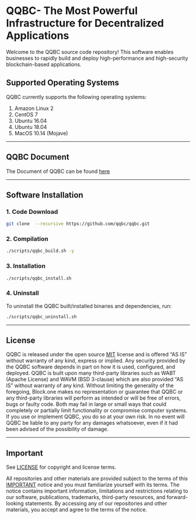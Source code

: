 
# QQBC- The Most Powerful Infrastructure for Decentralized Applications


Welcome to the QQBC source code repository! This software enables businesses to rapidly build and deploy high-performance and high-security blockchain-based applications.


## Supported Operating Systems

QQBC currently supports the following operating systems:  

1. Amazon Linux 2
2. CentOS 7
3. Ubuntu 16.04
4. Ubuntu 18.04
5. MacOS 10.14 (Mojave)

---
## QQBC Document
The Document of QQBC can be found [here](./docs/index.md)

---

## Software Installation

### 1. Code Download
```sh
git clone  --recursive https://github.com/qqbc/qqbc.git
```

### 2.  Compilation
```sh
./scripts/qqbc_build.sh -y
```

### 3. Installation
```sh
./scripts/qqbc_install.sh
```


### 4. Uninstall
To uninstall the QQBC built/installed binaries and dependencies, run:
```sh
./scripts/qqbc_uninstall.sh
```

---

## License

QQBC is released under the open source [MIT](./LICENSE) license and is offered “AS IS” without warranty of any kind, express or implied. Any security provided by the QQBC software depends in part on how it is used, configured, and deployed. QQBC is built upon many third-party libraries such as WABT (Apache License) and WAVM (BSD 3-clause) which are also provided “AS IS” without warranty of any kind. Without limiting the generality of the foregoing, Block.one makes no representation or guarantee that QQBC or any third-party libraries will perform as intended or will be free of errors, bugs or faulty code. Both may fail in large or small ways that could completely or partially limit functionality or compromise computer systems. If you use or implement QQBC, you do so at your own risk. In no event will QQBC  be liable to any party for any damages whatsoever, even if it had been advised of the possibility of damage.  

---

## Important

See [LICENSE](./LICENSE) for copyright and license terms.

All repositories and other materials are provided subject to the terms of this [IMPORTANT](./IMPORTANT.md) notice and you must familiarize yourself with its terms.  The notice contains important information, limitations and restrictions relating to our software, publications, trademarks, third-party resources, and forward-looking statements.  By accessing any of our repositories and other materials, you accept and agree to the terms of the notice.
